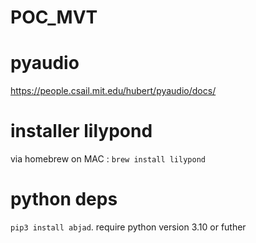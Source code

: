 # POC_MVT


# pyaudio
https://people.csail.mit.edu/hubert/pyaudio/docs/


# installer lilypond 
via homebrew on MAC : `brew install lilypond`

# python deps
`pip3 install abjad`. require python version 3.10 or futher